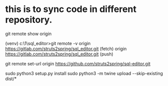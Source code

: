 # this is to sync code in different repository.

git remote show origin

(venv) c:\1\sql_editor>git remote -v
origin  https://gitlab.com/struts2spring/sql_editor.git (fetch)
origin  https://gitlab.com/struts2spring/sql_editor.git (push)

git remote set-url origin https://github.com/struts2spring/sql-editor.git

sudo python3 setup.py install
sudo python3 -m twine upload --skip-existing  dist/*